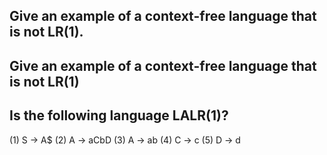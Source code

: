 ## Give an example of a context-free language that is not LR(1).

## Give an example of a context-free language that is not LR(1)

## Is the following language LALR(1)?
(1) S → A$
(2) A → aCbD
(3) A → ab
(4) C → c
(5) D → d
